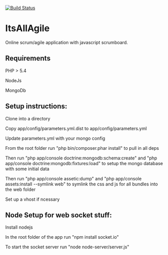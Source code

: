 [![Build Status](https://secure.travis-ci.org/wgcrouch/scrum-board.png?branch=master)](https://travis-ci.org/wgcrouch/scrum-board)

ItsAllAgile
===========

Online scrum/agile application with javascript scrumboard. 

Requirements
------------
PHP > 5.4

NodeJs

MongoDb

Setup instructions:
-------------------

Clone into a directory

Copy app/config/parameters.yml.dist to app/config/parameters.yml

Update parameters.yml with your mongo config

From the root folder run "php bin/composer.phar install" to pull in all deps

Then run "php app/console doctrine:mongodb:schema:create" and "php app/console doctrine:mongodb:fixtures:load" to setup the mongo database with some initial data

Then run 
"php app/console assetic:dump" and
"php app/console assets:install --symlink web" to symlink the css and js for all bundles into the web folder

Set up a vhost if ncessary

Node Setup for web socket stuff:
-----------

Install nodejs

In the root folder of the app run "npm install socket.io"

To start the socket server run "node node-server/server.js"

